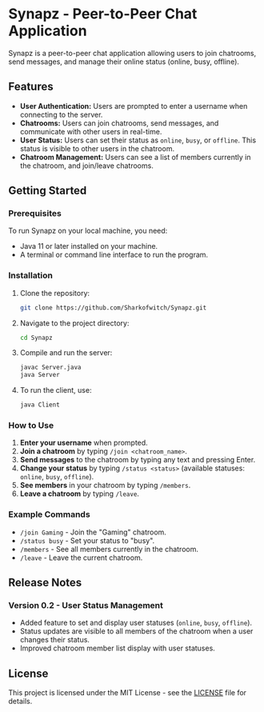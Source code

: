 # Synapz - Peer-to-Peer Chat Application

Synapz is a peer-to-peer chat application allowing users to join chatrooms, send messages, and manage their online status (online, busy, offline).

## Features

- **User Authentication:** Users are prompted to enter a username when connecting to the server.
- **Chatrooms:** Users can join chatrooms, send messages, and communicate with other users in real-time.
- **User Status:** Users can set their status as `online`, `busy`, or `offline`. This status is visible to other users in the chatroom.
- **Chatroom Management:** Users can see a list of members currently in the chatroom, and join/leave chatrooms.

## Getting Started

### Prerequisites

To run Synapz on your local machine, you need:

- Java 11 or later installed on your machine.
- A terminal or command line interface to run the program.

### Installation

1. Clone the repository:
   ```bash
   git clone https://github.com/Sharkofwitch/Synapz.git
   ```
2. Navigate to the project directory:
   ```bash
   cd Synapz
   ```

3. Compile and run the server:
   ```bash
   javac Server.java
   java Server
   ```

4. To run the client, use:
   ```bash
   java Client
   ```

### How to Use

1. **Enter your username** when prompted.
2. **Join a chatroom** by typing `/join <chatroom_name>`.
3. **Send messages** to the chatroom by typing any text and pressing Enter.
4. **Change your status** by typing `/status <status>` (available statuses: `online`, `busy`, `offline`).
5. **See members** in your chatroom by typing `/members`.
6. **Leave a chatroom** by typing `/leave`.

### Example Commands

- `/join Gaming` - Join the "Gaming" chatroom.
- `/status busy` - Set your status to "busy".
- `/members` - See all members currently in the chatroom.
- `/leave` - Leave the current chatroom.

## Release Notes

### Version 0.2 - User Status Management
- Added feature to set and display user statuses (`online`, `busy`, `offline`).
- Status updates are visible to all members of the chatroom when a user changes their status.
- Improved chatroom member list display with user statuses.

## License

This project is licensed under the MIT License - see the [LICENSE](LICENSE) file for details.
